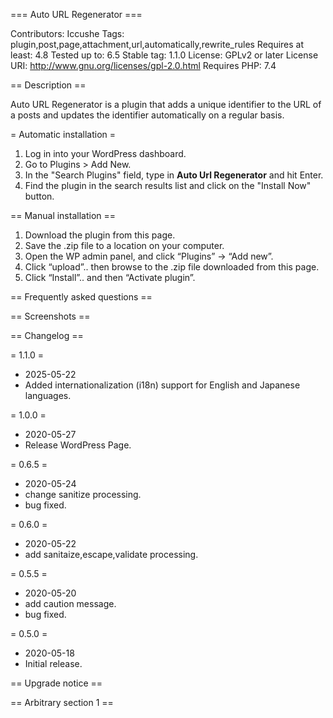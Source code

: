 === Auto URL Regenerator ===

Contributors: Iccushe
Tags: plugin,post,page,attachment,url,automatically,rewrite_rules
Requires at least: 4.8
Tested up to: 6.5
Stable tag: 1.1.0
License: GPLv2 or later
License URI: http://www.gnu.org/licenses/gpl-2.0.html
Requires PHP: 7.4

== Description ==

Auto URL Regenerator is a plugin that adds a unique identifier to the URL of a posts and updates the identifier automatically on a regular basis.


= Automatic installation =

1. Log in into your WordPress dashboard.
2. Go to Plugins > Add New.
3. In the "Search Plugins" field, type in **Auto Url Regenerator** and hit Enter.
4. Find the plugin in the search results list and click on the "Install Now" button.

== Manual installation ==

1. Download the plugin from this page.
2. Save the .zip file to a location on your computer.
3. Open the WP admin panel, and click “Plugins” -> “Add new”.
4. Click “upload”.. then browse to the .zip file downloaded from this page.
5. Click “Install”.. and then “Activate plugin”.

== Frequently asked questions ==


== Screenshots ==


== Changelog ==

= 1.1.0 =
* 2025-05-22
* Added internationalization (i18n) support for English and Japanese languages.

= 1.0.0 =
* 2020-05-27
* Release WordPress Page.

= 0.6.5 =
* 2020-05-24
* change sanitize processing.
* bug fixed.

= 0.6.0 =
* 2020-05-22
* add sanitaize,escape,validate processing.

= 0.5.5 =
* 2020-05-20
* add caution message.
* bug fixed.

= 0.5.0 =
* 2020-05-18
* Initial release.


== Upgrade notice ==



== Arbitrary section 1 ==